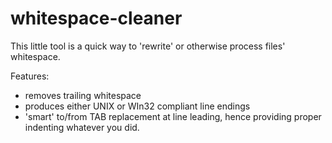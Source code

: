 whitespace-cleaner
==================

This little tool is a quick way to 'rewrite' or otherwise process files' whitespace.

Features:

- removes trailing whitespace
- produces either UNIX or WIn32 compliant line endings
- 'smart' to/from TAB replacement at line leading, hence providing proper indenting whatever you did.